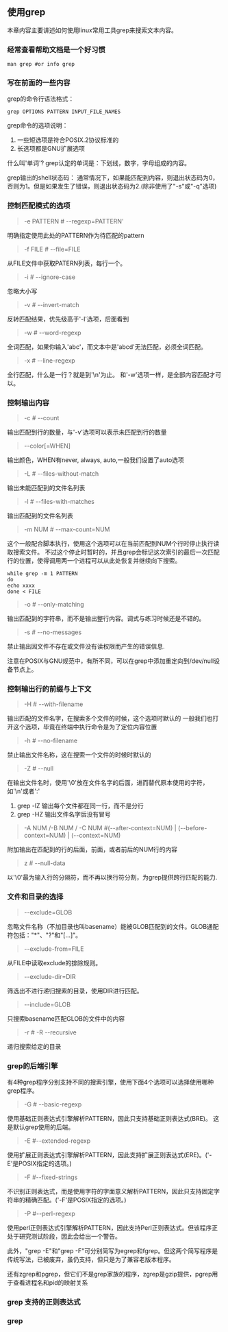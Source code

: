 
## 使用grep

本章内容主要讲述如何使用linux常用工具grep来搜索文本内容。


### 经常查看帮助文档是一个好习惯

    man grep #or info grep

### 写在前面的一些内容

grep的命令行语法格式：

    grep OPTIONS PATTERN INPUT_FILE_NAMES

grep命令的选项说明：

1. 一些短选项是符合POSIX.2协议标准的
2. 长选项都是GNU扩展选项

什么叫'单词'?
grep认定的单词是：下划线，数字，字母组成的内容。

grep输出的shell状态码：
通常情况下，如果能匹配到内容，则退出状态码为0，
否则为1。但是如果发生了错误，则退出状态码为2.(除非使用了"-s"或"-q"选项)



### 控制匹配模式的选项

> -e PATTERN # --regexp=PATTERN'

明确指定使用此处的PATTERN作为待匹配的pattern

> -f FILE # --file=FILE

从FILE文件中获取PATERN列表，每行一个。

> -i # --ignore-case

忽略大小写

> -v # --invert-match

反转匹配结果，优先级高于'-l'选项，后面看到

> -w # --word-regexp

全词匹配，如果你输入'abc'，而文本中是'abcd'无法匹配，必须全词匹配。

> -x # --line-regexp

全行匹配，什么是一行？就是到'\n'为止。
和'-w'选项一样，是全部内容匹配才可以。


### 控制输出内容

> -c # --count

输出匹配到行的数量，与'-v'选项可以表示未匹配到行的数量

> --color[=WHEN]

输出颜色，WHEN有never, always, auto,一般我们设置了auto选项


> -L # --files-without-match

输出未能匹配到的文件名列表

> -l # --files-with-matches

输出匹配到的文件名列表

> -m NUM # --max-count=NUM

这个一般配合脚本执行，使用这个选项可以在当前匹配到NUM个行时停止执行读取搜索文件。
不过这个停止时暂时的，并且grep会标记这次索引的最后一次匹配行的位置，使得调用两一个进程可以从此处恢复并继续向下搜索。

    while grep -m 1 PATTERN
    do
    echo xxxx
    done < FILE

> -o # --only-matching

输出匹配到的字符串，而不是输出整行内容。调式与练习时候还是不错的。

> -s # --no-messages

禁止输出因文件不存在或文件没有读权限而产生的错误信息.

注意在POSIX与GNU规范中，有所不同，可以在grep中添加重定向到/dev/null设备节点上。


### 控制输出行的前缀与上下文

> -H # --with-filename

输出匹配的文件名字，在搜索多个文件的时候，这个选项时默认的
一般我们也打开这个选项，毕竟在终端中执行命令是为了定位内容位置

> -h # --no-filename

禁止输出文件名称，这在搜索一个文件的时候时默认的

> -Z # --null

在输出文件名时，使用'\0'放在文件名字的后面，进而替代原本使用的字符，如'\n'或者':'

1. grep -lZ 输出每个文件都在同一行，而不是分行
2. grep -HZ 输出文件名字后没有冒号

> -A NUM /-B NUM / -C NUM #(--after-context=NUM) | (--before-context=NUM) | (--context=NUM)

附加输出在匹配到的行的后面，前面，或者前后的NUM行的内容

> z # --null-data

以'\0'最为输入行的分隔符，而不再以换行符分割，为grep提供跨行匹配的能力.


### 文件和目录的选择

> --exclude=GLOB

忽略文件名称（不加目录也叫basename）能被GLOB匹配到的文件。GLOB通配符包括："\*"、"?"和"[...]"。

> --exclude-from=FILE

从FILE中读取exclude的排除规则。

> --exclude-dir=DIR

筛选出不进行递归搜索的目录，使用DIR进行匹配。

> --include=GLOB

只搜索basename匹配GLOB的文件中的内容

> -r # -R --recursive

递归搜索给定的目录


### grep的后端引擎

有4种grep程序分别支持不同的搜索引擎，使用下面4个选项可以选择使用哪种grep程序。

> -G # --basic-regexp

使用基础正则表达式引擎解析PATTERN，因此只支持基础正则表达式(BRE)。
这是默认grep使用的后端。

> -E #--extended-regexp

使用扩展正则表达式引擎解析PATTERN，因此支持扩展正则表达式(ERE)。('-E'是POSIX指定的选项。)

> -F #--fixed-strings

不识别正则表达式，而是使用字符的字面意义解析PATTERN，因此只支持固定字符串的精确匹配。('-F'是POSIX指定的选项。)

> -P #--perl-regexp

使用perl正则表达式引擎解析PATTERN，因此支持Perl正则表达式。但该程序正处于研究测试阶段，因此会给出一个警告。


此外，"grep -E"和"grep -F"可分别简写为egrep和fgrep。但这两个简写程序是传统写法，已被废弃，虽仍支持，但只是为了兼容老版本程序。

还有zgrep和pgrep，但它们不是grep家族的程序，zgrep是gzip提供，pgrep用于查看进程名和pid的映射关系

### grep 支持的正则表达式


### grep
